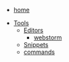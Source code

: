 <!-- docs/_sidebar.md -->

<ul>
  <li><a href="https://jeanmgirard.github.io/docs" target="_self" rel="noopener">home</a></li>
</ul>

* [Tools](/)
  * [Editors](/editors/README.md)
    * [webstorm](/editors/webstorm.md)
  * [Snippets](/editors/README.md)
  * [commands](/editors/README.md)
